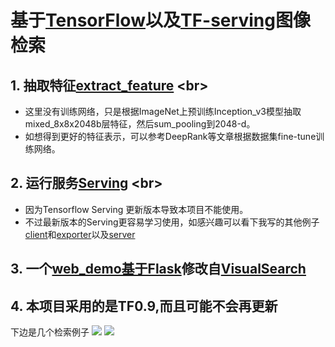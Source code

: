 基于[TensorFlow](https://www.tensorflow.org/)以及[TF-serving](http://tensorflow.github.io/serving/)图像检索
==================================================================

## 1. 抽取特征[extract_feature](https://github.com/icodingc/image-retrieval-demo/tree/master/extract_feature) <br\>

- 这里没有训练网络，只是根据ImageNet上预训练Inception_v3模型抽取mixed_8x8x2048b层特征，然后sum_pooling到2048-d。
- 如想得到更好的特征表示，可以参考DeepRank等文章根据数据集fine-tune训练网络。

## 2. 运行服务[Serving](https://github.com/icodingc/image-retrieval-demo/tree/master/tensorflow_serving) <br\>

- 因为Tensorflow Serving 更新版本导致本项目不能使用。
- 不过最新版本的Serving更容易学习使用，如感兴趣可以看下我写的其他例子[client](https://github.com/icodingc/dssm-slim/blob/master/deploy/tf_client/vgg_client.py)和[exporter](https://github.com/icodingc/dssm-slim/blob/master/deploy/tf_server/vgg_export_serving.py)以及[server](https://github.com/icodingc/dssm-slim/blob/master/deploy/tf_server/run_server.sh)

## 3. 一个[web_demo基于Flask](https://github.com/icodingc/image-retrieval-demo/tree/master/visualsearch)修改自[VisualSearch](https://github.com/AKSHAYUBHAT/VisualSearchServer)

## 4. 本项目采用的是TF0.9,而且可能不会再更新

下边是几个检索例子
![](https://raw.githubusercontent.com/icodingc/ImageRetrieval-tf/master/examples/eg1.png)
![](https://raw.githubusercontent.com/icodingc/ImageRetrieval-tf/master/examples/eg2.png)
